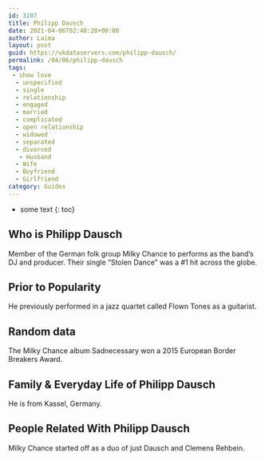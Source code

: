 ```yaml
---
id: 3107
title: Philipp Dausch
date: 2021-04-06T02:48:28+00:00
author: Laima
layout: post
guid: https://ukdataservers.com/philipp-dausch/
permalink: /04/06/philipp-dausch
tags:
 - show love
  - unspecified
  - single
  - relationship
  - engaged
  - married
  - complicated
  - open relationship
  - widowed
  - separated
  - divorced
   - Husband
  - Wife
  - Boyfriend
  - Girlfriend
category: Guides
---
```


* some text
{: toc}


## Who is Philipp Dausch
                  
                  
                  
Member of the German folk group Milky Chance to performs as the band&#8217;s DJ and producer. Their single &#8220;Stolen Dance&#8221; was a #1 hit across the globe.
                  
              
            
              
            
                
                
                
## Prior to Popularity
                  
                  
                  
He previously performed in a jazz quartet called Flown Tones as a guitarist.
                  
              
            
              
            
                
                
                
## Random data
                  
                  
                  
The Milky Chance album Sadnecessary won a 2015 European Border Breakers Award.
                  
              
            
              
            
                
                
                
## Family & Everyday Life of Philipp Dausch
                  
                  
                  
He is from Kassel, Germany.
                  
              
            
              
            
                
                
                
## People Related With Philipp Dausch
                  
                  
                  
Milky Chance started off as a duo of just Dausch and Clemens Rehbein.
                  
              
            
              
            
                
              
            
              
              
            
            
              
            
          
          
          